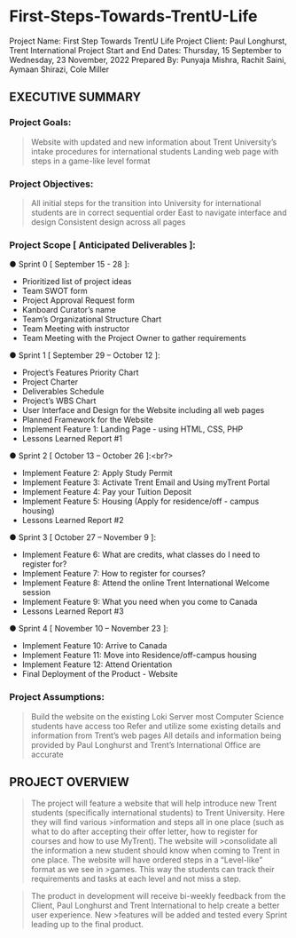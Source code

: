 # First-Steps-Towards-TrentU-Life

Project Name: First Step Towards TrentU Life
Project Client: Paul Longhurst, Trent International
Project Start and End Dates: Thursday, 15 September to Wednesday, 23 November, 2022
Prepared By: Punyaja Mishra, Rachit Saini, Aymaan Shirazi, Cole Miller



## EXECUTIVE SUMMARY

### Project Goals:
>Website with updated and new information about Trent University’s intake procedures for international students
>Landing web page with steps in a game-like level format


### Project Objectives:
>All initial steps for the transition into University for international students are in correct sequential order
>East to navigate interface and design
>Consistent design across all pages


### Project Scope [ Anticipated Deliverables ]:
● Sprint 0 [ September 15 - 28 ]: <br/>
* Prioritized list of project ideas <br/>
* Team SWOT form <br/>
* Project Approval Request form <br/>
* Kanboard Curator’s name <br/>
* Team’s Organizational Structure Chart <br/>
* Team Meeting with instructor <br/>
* Team Meeting with the Project Owner to gather requirements <br/>

● Sprint 1 [ September 29 – October 12 ]: <br/>
* Project’s Features Priority Chart  <br/>
* Project Charter <br/>
* Deliverables Schedule <br/>
* Project’s WBS Chart <br/>
* User Interface and Design for the Website including all web pages <br/>
* Planned Framework for the Website <br/>
* Implement Feature 1: Landing Page - using HTML, CSS, PHP <br/>
* Lessons Learned Report #1 <br/>
 

● Sprint 2 [ October 13 – October 26 ]:<br?>
* Implement Feature 2: Apply Study Permit <br/>
* Implement Feature 3: Activate Trent Email and Using myTrent Portal <br/>
* Implement Feature 4: Pay your Tuition Deposit <br/>
* Implement Feature 5: Housing (Apply for residence/off - campus housing) <br/>
* Lessons Learned Report #2 <br/>


● Sprint 3 [ October 27 – November 9 ]: <br/>
* Implement Feature 6: What are credits, what classes do I need to register for? <br/>
* Implement Feature 7: How to register for courses? <br/>
* Implement Feature 8: Attend the online Trent International Welcome session <br/>
* Implement Feature 9: What you need when you come to Canada  <br/>
* Lessons Learned Report #3 <br/>


● Sprint 4 [ November 10 – November 23 ]: <br/>
* Implement Feature 10: Arrive to Canada <br/>
* Implement Feature 11: Move into Residence/off-campus housing <br/>
* Implement Feature 12: Attend Orientation <br/>
* Final Deployment of the Product - Website <br/>
 
### Project Assumptions:
>Build the website on the existing Loki Server most Computer Science students have access too
>Refer and utilize some existing details and information from Trent’s web pages
>All details and information being provided by Paul Longhurst and Trent’s International Office are accurate



## PROJECT OVERVIEW

>The project will feature a website that will help introduce new Trent students (specifically international students) to Trent University.  Here they will find various >information and steps all in one place (such as what to do after accepting their offer letter, how to register for courses and how to use MyTrent). The website will >consolidate all the information a new student should know when coming to Trent in one place. The website will have ordered steps in a “Level-like” format as we see in >games. This way the students can track their requirements and tasks at each level and not miss a step.

>The product in development will receive bi-weekly feedback from the Client, Paul Longhurst and Trent International to help create a better user experience. New >features will be added and tested every Sprint leading up to the final product. 




